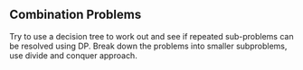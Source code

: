 ## Combination Problems

Try to use a decision tree to work out and see if repeated sub-problems can be resolved using DP. Break down the problems into smaller subproblems, use divide and conquer approach.

